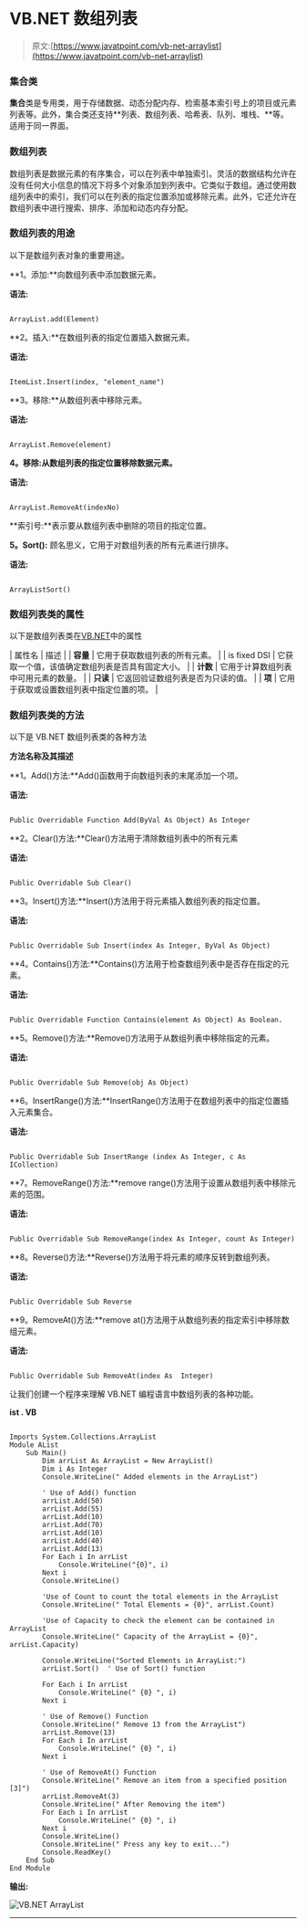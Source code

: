 # VB.NET 数组列表

> 原文:[https://www.javatpoint.com/vb-net-arraylist](https://www.javatpoint.com/vb-net-arraylist)

### 集合类

**集合**类是专用类，用于存储数据、动态分配内存、检索基本索引号上的项目或元素列表等。此外，集合类还支持**列表、数组列表、哈希表、队列、堆栈、**等。适用于同一界面。

### 数组列表

数组列表是数据元素的有序集合，可以在列表中单独索引。灵活的数据结构允许在没有任何大小信息的情况下将多个对象添加到列表中。它类似于数组。通过使用数组列表中的索引，我们可以在列表的指定位置添加或移除元素。此外，它还允许在数组列表中进行搜索、排序、添加和动态内存分配。

### 数组列表的用途

以下是数组列表对象的重要用途。

**1。添加:**向数组列表中添加数据元素。

**语法:**

```

ArrayList.add(Element)

```

**2。插入:**在数组列表的指定位置插入数据元素。

**语法:**

```

ItemList.Insert(index, "element_name")

```

**3。移除:**从数组列表中移除元素。

**语法:**

```

ArrayList.Remove(element)

```

**4。移除:从数组列表的指定位置移除数据元素。**

**语法:**

```

ArrayList.RemoveAt(indexNo)

```

**索引号:**表示要从数组列表中删除的项目的指定位置。

**5。Sort():** 顾名思义，它用于对数组列表的所有元素进行排序。

**语法:**

```

ArrayListSort()

```

### 数组列表类的属性

以下是数组列表类在[VB.NET](https://www.javatpoint.com/vb-net)中的属性

| 属性名 | 描述 |
| **容量** | 它用于获取数组列表的所有元素。 |
| is fixed DSI | 它获取一个值，该值确定数组列表是否具有固定大小。 |
| **计数** | 它用于计算数组列表中可用元素的数量。 |
| **只读** | 它返回验证数组列表是否为只读的值。 |
| **项** | 它用于获取或设置数组列表中指定位置的项。 |

### 数组列表类的方法

以下是 VB.NET 数组列表类的各种方法

**方法名称及其描述**

**1。Add()方法:**Add()函数用于向数组列表的末尾添加一个项。

**语法:**

```

Public Overridable Function Add(ByVal As Object) As Integer

```

**2。Clear()方法:**Clear()方法用于清除数组列表中的所有元素

**语法:**

```

Public Overridable Sub Clear()

```

**3。Insert()方法:**Insert()方法用于将元素插入数组列表的指定位置。

**语法:**

```

Public Overridable Sub Insert(index As Integer, ByVal As Object)

```

**4。Contains()方法:**Contains()方法用于检查数组列表中是否存在指定的元素。

**语法:**

```

Public Overridable Function Contains(element As Object) As Boolean.

```

**5。Remove()方法:**Remove()方法用于从数组列表中移除指定的元素。

**语法:**

```

Public Overridable Sub Remove(obj As Object)

```

**6。InsertRange()方法:**InsertRange()方法用于在数组列表中的指定位置插入元素集合。

**语法:**

```

Public Overridable Sub InsertRange (index As Integer, c As ICollection)

```

**7。RemoveRange()方法:**remove range()方法用于设置从数组列表中移除元素的范围。

**语法:**

```

Public Overridable Sub RemoveRange(index As Integer, count As Integer)

```

**8。Reverse()方法:**Reverse()方法用于将元素的顺序反转到数组列表。

**语法:**

```

Public Overridable Sub Reverse

```

**9。RemoveAt()方法:**remove at()方法用于从数组列表的指定索引中移除数组元素。

**语法:**

```

Public Overridable Sub RemoveAt(index As  Integer)

```

让我们创建一个程序来理解 VB.NET 编程语言中数组列表的各种功能。

**ist . VB**

```

Imports System.Collections.ArrayList
Module AList
    Sub Main()
        Dim arrList As ArrayList = New ArrayList()
        Dim i As Integer
        Console.WriteLine(" Added elements in the ArrayList")

        ' Use of Add() function
        arrList.Add(50)
        arrList.Add(55)
        arrList.Add(10)
        arrList.Add(70)
        arrList.Add(10)
        arrList.Add(40)
        arrList.Add(13)
        For Each i In arrList
            Console.WriteLine("{0}", i)
        Next i
        Console.WriteLine()

        'Use of Count to count the total elements in the ArrayList
        Console.WriteLine(" Total Elements = {0}", arrList.Count)

        'Use of Capacity to check the element can be contained in ArrayList
        Console.WriteLine(" Capacity of the ArrayList = {0}", arrList.Capacity)

        Console.WriteLine("Sorted Elements in ArrayList:")
        arrList.Sort()  ' Use of Sort() function

        For Each i In arrList
            Console.WriteLine(" {0} ", i)
        Next i

        ' Use of Remove() Function
        Console.WriteLine(" Remove 13 from the ArrayList")
        arrList.Remove(13)
        For Each i In arrList
            Console.WriteLine(" {0} ", i)
        Next i

        ' Use of RemoveAt() Function
        Console.WriteLine(" Remove an item from a specified position [3]")
        arrList.RemoveAt(3)
        Console.WriteLine(" After Removing the item")
        For Each i In arrList
            Console.WriteLine(" {0} ", i)
        Next i
        Console.WriteLine()
        Console.WriteLine(" Press any key to exit...")
        Console.ReadKey()
    End Sub
End Module

```

**输出:**

![VB.NET ArrayList](../Images/d6583c93abf827142f5f304a34ab0cd9.png)

* * *